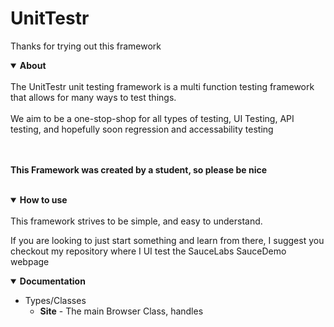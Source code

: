 #  UnitTestr
Thanks for trying out this framework



<details open>
<summary><strong>About</strong></summary>
<br>
The UnitTestr unit testing framework is a multi function 
testing framework that allows for many ways to test things.
<br> <br>
We aim to be a one-stop-shop for all types of testing, UI Testing, 
API testing, and hopefully soon regression and accessability testing

<br> <br> 
<strong>This Framework was created by a student, so please be nice</strong>

</details>
<br>

<details open>
<summary><strong>How to use</strong></summary>
<br>
This framework strives to be simple, and easy to understand.
<br>

If you are looking to just start something and learn from there, 
I suggest you checkout my repository where I UI test the SauceLabs SauceDemo webpage

</details>

<details open>
<summary><strong>Documentation</strong></summary>
<ul>
    <li>
        Types/Classes
        <ul>
            <li><strong>Site</strong>
                - The main Browser Class, handles 
            </li>
        </ul>
    </li>
</ul>

</details>